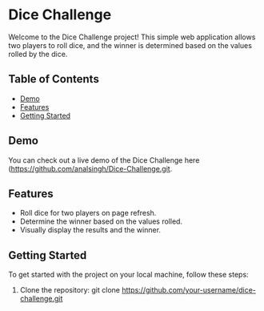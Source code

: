# Dice Challenge

Welcome to the Dice Challenge project! This simple web application allows two players to roll dice, and the winner is determined based on the values rolled by the dice.

## Table of Contents
- [Demo](#demo)
- [Features](#features)
- [Getting Started](#getting-started)


## Demo

You can check out a live demo of the Dice Challenge here (https://github.com/analsingh/Dice-Challenge.git.

## Features

- Roll dice for two players on page refresh.
- Determine the winner based on the values rolled.
- Visually display the results and the winner.

## Getting Started

To get started with the project on your local machine, follow these steps:

1. Clone the repository:
   git clone https://github.com/your-username/dice-challenge.git
